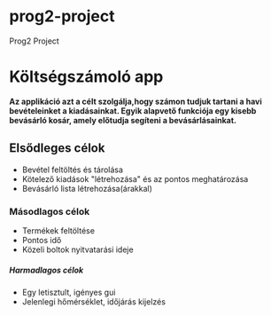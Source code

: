# prog2-project
Prog2 Project

# Költségszámoló app
**Az applikáció azt a célt szolgálja,hogy számon tudjuk tartani a havi bevételeinket a kiadásainkat. Egyik alapvető funkciója egy kisebb bevásárló kosár, amely előtudja segíteni a bevásárlásainkat.**

## Elsődleges célok
* Bevétel feltöltés és tárolása
* Kötelező kiadások "létrehozása" és az pontos meghatározása
* Bevásárló lista létrehozása(árakkal)

### Másodlagos célok
* Termékek feltöltése
* Pontos idő
* Közeli boltok nyitvatarási ideje

#####  Harmadlagos célok
* Egy letisztult, igényes gui
* Jelenlegi hőmérséklet, időjárás kijelzés
